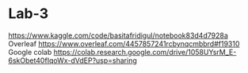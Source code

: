 # Lab-3
https://www.kaggle.com/code/basitafridigul/notebook83d4d7928a
Overleaf
https://www.overleaf.com/4457857241rcbynqcmbbrd#f19310
Google colab
https://colab.research.google.com/drive/1058UYsrM_E-6skObet40fIqoWx-dVdEP?usp=sharing
